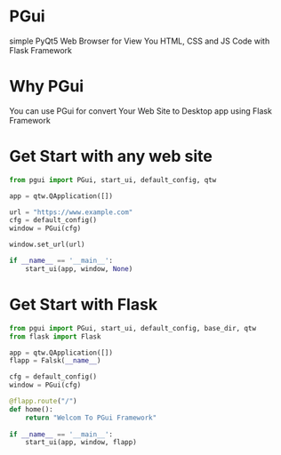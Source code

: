 # PGui
simple PyQt5 Web Browser for View You HTML, CSS and JS Code with Flask Framework

# Why PGui
You can use PGui for convert Your Web Site to Desktop app using Flask Framework

# Get Start with any web site

```python
from pgui import PGui, start_ui, default_config, qtw

app = qtw.QApplication([])

url = "https://www.example.com"
cfg = default_config()
window = PGui(cfg)

window.set_url(url)

if __name__ == '__main__':
    start_ui(app, window, None)
```
# Get Start with Flask
```python
from pgui import PGui, start_ui, default_config, base_dir, qtw
from flask import Flask

app = qtw.QApplication([])
flapp = Falsk(__name__)

cfg = default_config()
window = PGui(cfg)

@flapp.route("/")
def home():
    return "Welcom To PGui Framework"
    
if __name__ == '__main__':
    start_ui(app, window, flapp)
```

